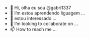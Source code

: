 - 👋 Hi, olha eu sou @gabri1337
- 👀 I’m estou aprendendo liguagem  ...
- 🌱 estou interessado  ...
- 💞️ I’m looking to collaborate on ...
- 📫 How to reach me ...

<!---
gabri1337/gabri1337 is a ✨ special ✨ repository because its `README.md` (this file) appears on your GitHub profile.
You can click the Preview link to take a look at your changes.
--->
